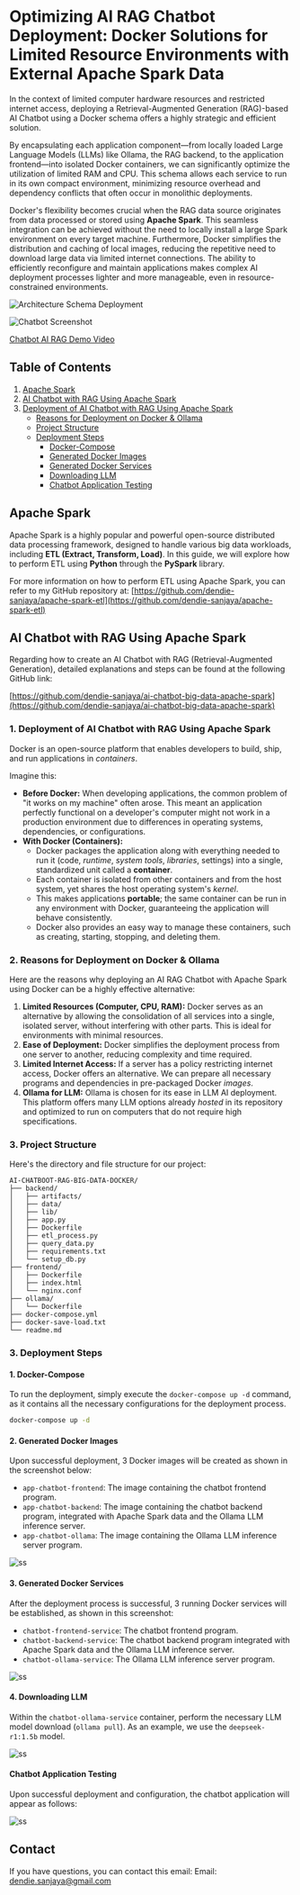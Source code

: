 
# Optimizing AI RAG Chatbot Deployment: Docker Solutions for Limited Resource Environments with External Apache Spark Data

In the context of limited computer hardware resources and restricted internet access, deploying a Retrieval-Augmented Generation (RAG)-based AI Chatbot using a Docker schema offers a highly strategic and efficient solution.

By encapsulating each application component—from locally loaded Large Language Models (LLMs) like Ollama, the RAG backend, to the application frontend—into isolated Docker containers, we can significantly optimize the utilization of limited RAM and CPU. This schema allows each service to run in its own compact environment, minimizing resource overhead and dependency conflicts that often occur in monolithic deployments.

Docker's flexibility becomes crucial when the RAG data source originates from data processed or stored using **Apache Spark**. This seamless integration can be achieved without the need to locally install a large Spark environment on every target machine. Furthermore, Docker simplifies the distribution and caching of local images, reducing the repetitive need to download large data via limited internet connections. The ability to efficiently reconfigure and maintain applications makes complex AI deployment processes lighter and more manageable, even in resource-constrained environments.


![Architecture Schema Deployment](./ss/skema.jpg)

![Chatbot Screenshot](./ss/ss-chatbot.jpg)

[Chatbot AI RAG Demo Video](./ss/video-demo.mp4)


## Table of Contents

1.  [Apache Spark](https://github.com/dendie-sanjaya/ai-chatboot-rag-big-data-docker#apache-spark)
2.  [AI Chatbot with RAG Using Apache Spark](https://github.com/dendie-sanjaya/ai-chatboot-rag-big-data-docker#ai-chatbot-with-rag-using-apache-spark)
3.  [Deployment of AI Chatbot with RAG Using Apache Spark](https://github.com/dendie-sanjaya/ai-chatboot-rag-big-data-docker#deployment-of-ai-chatbot-with-rag-using-apache-spark)
      * [Reasons for Deployment on Docker & Ollama](https://github.com/dendie-sanjaya/ai-chatboot-rag-big-data-docker#1-reasons-for-deployment-on-docker--ollama)
      * [Project Structure](https://github.com/dendie-sanjaya/ai-chatboot-rag-big-data-docker#2-project-structure)
      * [Deployment Steps](https://github.com/dendie-sanjaya/ai-chatboot-rag-big-data-docker#3-deployment-steps)
          * [Docker-Compose](https://github.com/dendie-sanjaya/ai-chatboot-rag-big-data-docker#1-docker-compose)
          * [Generated Docker Images](https://github.com/dendie-sanjaya/ai-chatboot-rag-big-data-docker#2-generated-docker-images)
          * [Generated Docker Services](https://github.com/dendie-sanjaya/ai-chatboot-rag-big-data-docker#3-generated-docker-services)
          * [Downloading LLM](https://github.com/dendie-sanjaya/ai-chatboot-rag-big-data-docker#4-downloading-llm)
          * [Chatbot Application Testing](https://github.com/dendie-sanjaya/ai-chatboot-rag-big-data-docker#5-chatbot-application-testing)


## Apache Spark

Apache Spark is a highly popular and powerful open-source distributed data processing framework, designed to handle various big data workloads, including **ETL (Extract, Transform, Load)**. In this guide, we will explore how to perform ETL using **Python** through the **PySpark** library.

For more information on how to perform ETL using Apache Spark, you can refer to my GitHub repository at: [https://github.com/dendie-sanjaya/apache-spark-etl](https://github.com/dendie-sanjaya/apache-spark-etl)



## AI Chatbot with RAG Using Apache Spark

Regarding how to create an AI Chatbot with RAG (Retrieval-Augmented Generation), detailed explanations and steps can be found at the following GitHub link:

[https://github.com/dendie-sanjaya/ai-chatbot-big-data-apache-spark](https://github.com/dendie-sanjaya/ai-chatbot-big-data-apache-spark)



### 1. Deployment of AI Chatbot with RAG Using Apache Spark

Docker is an open-source platform that enables developers to build, ship, and run applications in *containers*.

Imagine this:

  * **Before Docker:** When developing applications, the common problem of "it works on my machine" often arose. This meant an application perfectly functional on a developer's computer might not work in a production environment due to differences in operating systems, dependencies, or configurations.
  * **With Docker (Containers):**
      * Docker packages the application along with everything needed to run it (code, *runtime*, *system tools*, *libraries*, settings) into a single, standardized unit called a **container**.
      * Each container is isolated from other containers and from the host system, yet shares the host operating system's *kernel*.
      * This makes applications **portable**; the same container can be run in any environment with Docker, guaranteeing the application will behave consistently.
      * Docker also provides an easy way to manage these containers, such as creating, starting, stopping, and deleting them.



### 2. Reasons for Deployment on Docker & Ollama

Here are the reasons why deploying an AI RAG Chatbot with Apache Spark using Docker can be a highly effective alternative:

1.  **Limited Resources (Computer, CPU, RAM):** Docker serves as an alternative by allowing the consolidation of all services into a single, isolated server, without interfering with other parts. This is ideal for environments with minimal resources.
2.  **Ease of Deployment:** Docker simplifies the deployment process from one server to another, reducing complexity and time required.
3.  **Limited Internet Access:** If a server has a policy restricting internet access, Docker offers an alternative. We can prepare all necessary programs and dependencies in pre-packaged Docker *images*.
4.  **Ollama for LLM:** Ollama is chosen for its ease in LLM AI deployment. This platform offers many LLM options already *hosted* in its repository and optimized to run on computers that do not require high specifications.



### 3. Project Structure

Here's the directory and file structure for our project:

```
AI-CHATBOOT-RAG-BIG-DATA-DOCKER/
├── backend/
│   ├── artifacts/
│   ├── data/
│   ├── lib/
│   ├── app.py
│   ├── Dockerfile
│   ├── etl_process.py
│   ├── query_data.py
│   ├── requirements.txt
│   └── setup_db.py
├── frontend/
│   ├── Dockerfile
│   ├── index.html
│   └── nginx.conf
├── ollama/
│   └── Dockerfile
├── docker-compose.yml
├── docker-save-load.txt
└── readme.md
```



### 3. Deployment Steps

#### 1. Docker-Compose

To run the deployment, simply execute the `docker-compose up -d` command, as it contains all the necessary configurations for the deployment process.

```bash
docker-compose up -d
```


#### 2. Generated Docker Images

Upon successful deployment, 3 Docker images will be created as shown in the screenshot below:

  * `app-chatbot-frontend`: The image containing the chatbot frontend program.
  * `app-chatbot-backend`: The image containing the chatbot backend program, integrated with Apache Spark data and the Ollama LLM inference server.
  * `app-chatbot-ollama`: The image containing the Ollama LLM inference server program.

![ss](./ss/docker-2.jpg)


#### 3. Generated Docker Services

After the deployment process is successful, 3 running Docker services will be established, as shown in this screenshot:

  * `chatbot-frontend-service`: The chatbot frontend program.
  * `chatbot-backend-service`: The chatbot backend program integrated with Apache Spark data and the Ollama LLM inference server.
  * `chatbot-ollama-service`: The Ollama LLM inference server program.

![ss](./ss/docker-4-2.jpg)


#### 4. Downloading LLM

Within the `chatbot-ollama-service` container, perform the necessary LLM model download (`ollama pull`). As an example, we use the `deepseek-r1:1.5b` model.

![ss](./ss/docker-5-1.jpg)



#### Chatbot Application Testing

Upon successful deployment and configuration, the chatbot application will appear as follows:

![ss](./ss/ss-chatbot.jpg)




## Contact

If you have questions, you can contact this email:
Email: dendie.sanjaya@gmail.com